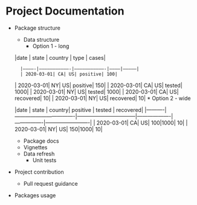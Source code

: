 # Project  Documentation

* Package structure
	* Data structure
		* Option 1 - long
		
	|date   | state | country | type | cases|
	
        |————-|———————————-|———————————-|————|—————|
        | 2020-03-01| CA| US| positive| 100|
 	| 2020-03-01| NY| US| positive| 150|
	| 2020-03-01| CA| US| tested| 1000|
 	| 2020-03-01| NY| US| tested| 1000|
	 | 2020-03-01| CA| US| recovered| 10|
 	| 2020-03-01| NY| US| recovered| 10|
		* Option 2 - wide
		
	|date | state | country| positive | tested | recovered|
	|———-|———————————-|———————————|——————-|—————-|————————-|
| 2020-03-01| CA| US| 100|1000| 10|
| 2020-03-01| NY| US| 150|1000| 10|
	* Package docs
	* Vignettes
	* Data refresh
        * Unit tests
* Project contribution
	* Pull request guidance 
* Packages usage
